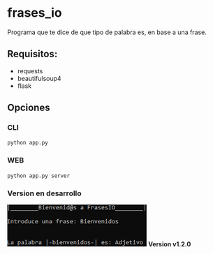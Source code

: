# frases_io
Programa que te dice de que tipo de palabra es, en base a una frase.

## Requisitos:

* requests
* beautifulsoup4
* flask

## Opciones

### CLI
```
python app.py
```

### WEB
```
python app.py server
```

### Version en desarrollo


![Foto Ejemplo](ejm.PNG)
**Version v1.2.0**
